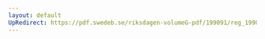 ```yaml
---
layout: default
UpRedirect: https://pdf.swedeb.se/riksdagen-volumeG-pdf/199091/reg_199091/reg_199091_0423.pdf
---
```

